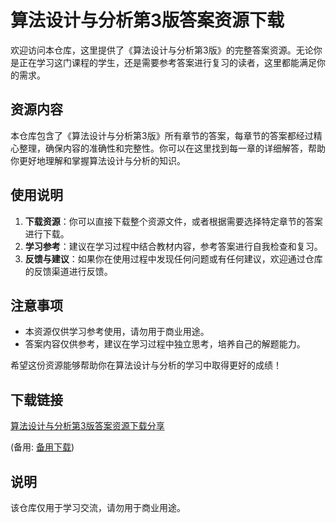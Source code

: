 # 算法设计与分析第3版答案资源下载

欢迎访问本仓库，这里提供了《算法设计与分析第3版》的完整答案资源。无论你是正在学习这门课程的学生，还是需要参考答案进行复习的读者，这里都能满足你的需求。

## 资源内容

本仓库包含了《算法设计与分析第3版》所有章节的答案，每章节的答案都经过精心整理，确保内容的准确性和完整性。你可以在这里找到每一章的详细解答，帮助你更好地理解和掌握算法设计与分析的知识。

## 使用说明

1. **下载资源**：你可以直接下载整个资源文件，或者根据需要选择特定章节的答案进行下载。
2. **学习参考**：建议在学习过程中结合教材内容，参考答案进行自我检查和复习。
3. **反馈与建议**：如果你在使用过程中发现任何问题或有任何建议，欢迎通过仓库的反馈渠道进行反馈。

## 注意事项

- 本资源仅供学习参考使用，请勿用于商业用途。
- 答案内容仅供参考，建议在学习过程中独立思考，培养自己的解题能力。

希望这份资源能够帮助你在算法设计与分析的学习中取得更好的成绩！

## 下载链接
[算法设计与分析第3版答案资源下载分享](https://pan.quark.cn/s/f14da34d54e9) 

(备用: [备用下载](https://pan.baidu.com/s/1iGJUHSF8jmpBll_6Ut2flw?pwd=1234))

## 说明

该仓库仅用于学习交流，请勿用于商业用途。
